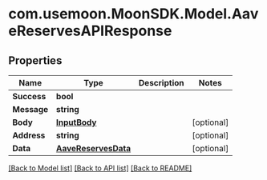 # com.usemoon.MoonSDK.Model.AaveReservesAPIResponse

## Properties

| Name        | Type                                        | Description | Notes       |
| ----------- | ------------------------------------------- | ----------- | ----------- |
| **Success** | **bool**                                    |             |             |
| **Message** | **string**                                  |             |             |
| **Body**    | [**InputBody**](inputbody.md)               |             | \[optional] |
| **Address** | **string**                                  |             | \[optional] |
| **Data**    | [**AaveReservesData**](aavereservesdata.md) |             | \[optional] |

[\[Back to Model list\]](./#documentation-for-models) [\[Back to API list\]](./#documentation-for-api-endpoints) [\[Back to README\]](./)
